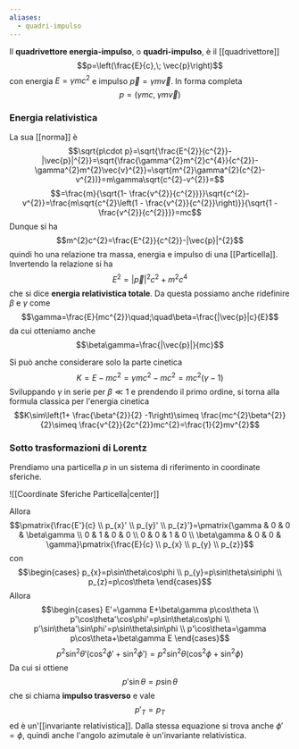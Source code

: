 ```yaml
---
aliases:
  - quadri-impulso
---
```

Il **quadrivettore energia-impulso**, o **quadri-impulso**, è il [[quadrivettore]]
$$p=\left(\frac{E}{c},\; \vec{p}\right)$$
con energia $E=\gamma mc^{2}$ e impulso $\vec{p}=\gamma m\vec{v}$. In forma completa
$$p=(\gamma mc,\;\gamma m\vec{v})$$
### Energia relativistica
La sua [[norma]] è
$$\sqrt{p\cdot p}=\sqrt{\frac{E^{2}}{c^{2}}-|\vec{p}|^{2}}=\sqrt{\frac{\gamma^{2}m^{2}c^{4}}{c^{2}}-\gamma^{2}m^{2}\vec{v}^{2}}=\sqrt{m^{2}\gamma^{2}(c^{2}-v^{2})}=m\gamma\sqrt{c^{2}-v^{2}}=$$
$$=\frac{m}{\sqrt{1- \frac{v^{2}}{c^{2}}}}\sqrt{c^{2}-v^{2}}=\frac{m\sqrt{c^{2}\left(1 - \frac{v^{2}}{c^{2}}\right)}}{\sqrt{1 - \frac{v^{2}}{c^{2}}}}=mc$$
Dunque si ha
$$m^{2}c^{2}=\frac{E^{2}}{c^{2}}-|\vec{p}|^{2}$$
quindi ho una relazione tra massa, energia e impulso di una [[Particella]]. Invertendo la relazione si ha
$$E^{2}=|\vec{p}|^{2}c^{2}+m^{2}c^{4}$$
che si dice **energia relativistica totale**. Da questa possiamo anche ridefinire $\beta$ e $\gamma$ come
$$\gamma=\frac{E}{mc^{2}}\quad;\quad\beta=\frac{|\vec{p}|c}{E}$$
da cui otteniamo anche
$$\beta\gamma=\frac{|\vec{p}|}{mc}$$

Si può anche considerare solo la parte cinetica
$$K=E-mc^{2}=\gamma mc^{2} -mc^{2}=mc^{2}(\gamma-1)$$
Sviluppando $\gamma$ in serie per $\beta\ll1$ e prendendo il primo ordine, si torna alla formula classica per l'energia cinetica
$$K\sim\left(1+ \frac{\beta^{2}}{2} -1\right)\simeq \frac{mc^{2}\beta^{2}}{2}\simeq \frac{v^{2}}{2c^{2}}mc^{2}=\frac{1}{2}mv^{2}$$
### Sotto trasformazioni di Lorentz
Prendiamo una particella $p$ in un sistema di riferimento in coordinate sferiche.

![[Coordinate Sferiche Particella|center]]

Allora
$$\pmatrix{\frac{E'}{c} \\ p_{x}' \\ p_{y}' \\ p_{z}'}=\pmatrix{\gamma & 0 & 0 & \beta\gamma \\ 0 & 1 & 0 & 0 \\ 0 & 0 & 1 & 0 \\ \beta\gamma & 0 & 0 & \gamma}\pmatrix{\frac{E}{c} \\ p_{x} \\ p_{y} \\ p_{z}}$$
con
$$\begin{cases}
p_{x}=p\sin\theta\cos\phi \\
p_{y}=p\sin\theta\sin\phi \\
p_{z}=p\cos\theta
\end{cases}$$
Allora
$$\begin{cases}
E'=\gamma E+\beta\gamma p\cos\theta \\
p'\cos\theta'\cos\phi'=p\sin\theta\cos\phi \\
p'\sin\theta'\sin\phi'=p\sin\theta\sin\phi \\
p'\cos\theta=\gamma p\cos\theta+\beta\gamma E
\end{cases}$$
$$p^{2}\sin^{2}\theta'(\cos^{2}\phi'+\sin^{2}\phi')=p^{2}\sin^{2}\theta(\cos^{2}\phi+\sin^{2}\phi)$$
Da cui si ottiene
$$p'\sin\theta=p\sin\theta$$
che si chiama **impulso trasverso** e vale
$$p'_{T}=p_{T}$$
ed è un'[[invariante relativistica]]. Dalla stessa equazione si trova anche $\phi'=\phi$, quindi anche l'angolo azimutale è un'invariante relativistica.